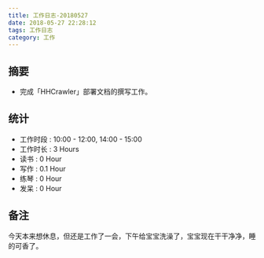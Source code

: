 ```yaml
---
title: 工作日志-20180527
date: 2018-05-27 22:28:12
tags: 工作日志
category: 工作
---
```


## 摘要

* 完成「HHCrawler」部署文档的撰写工作。

## 统计

* 工作时段 : 10:00 - 12:00, 14:00 - 15:00
* 工作时长 : 3 Hours
* 读书 : 0 Hour
* 写作 : 0.1 Hour
* 练琴 : 0 Hour
* 发呆 : 0 Hour


## 备注

今天本来想休息，但还是工作了一会，下午给宝宝洗澡了，宝宝现在干干净净，睡的可香了。